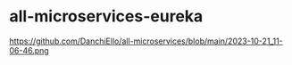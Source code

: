 # all-microservices-eureka
https://github.com/DanchiEllo/all-microservices/blob/main/2023-10-21_11-06-46.png
